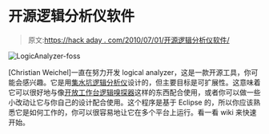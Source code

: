 # 开源逻辑分析仪软件

> 原文:[https://hack aday . com/2010/07/01/开源逻辑分析仪软件/](https://hackaday.com/2010/07/01/open-source-logic-analyzer-software/)

![](../Images/922380ec3127da055dbbaebc994c9bae.png "LogicAnalyzer-foss")

[Christian Weichel]一直在努力开发 logical analyzer，这是一款开源工具，你可能会感兴趣。它是用[集水坑逻辑分析仪](http://www.sump.org/projects/analyzer/)设计的，但主要目标是可扩展性。这意味着它可以很好地与像[开放工作台逻辑嗅探器](http://hackaday.com/2010/02/28/open-source-logic-analyzer-2/)这样的东西配合使用，或者你可以做一些小改动让它与你自己的设计配合使用。这个程序是基于 Eclipse 的，所以你应该熟悉它是如何工作的，你可以很容易地让它在多个平台上运行。看一看 wiki 来快速开始。